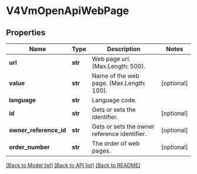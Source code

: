 # V4VmOpenApiWebPage

## Properties
Name | Type | Description | Notes
------------ | ------------- | ------------- | -------------
**url** | **str** | Web page url. (Max.Length: 500). | 
**value** | **str** | Name of the web page. (Max.Length: 100). | [optional] 
**language** | **str** | Language code. | 
**id** | **str** | Gets or sets the identifier. | [optional] 
**owner_reference_id** | **str** | Gets or sets the owner reference identifier. | [optional] 
**order_number** | **str** | The order of web pages. | [optional] 

[[Back to Model list]](../README.md#documentation-for-models) [[Back to API list]](../README.md#documentation-for-api-endpoints) [[Back to README]](../README.md)

